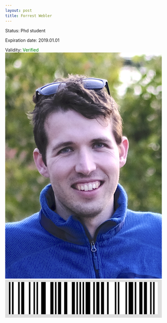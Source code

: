 ```yaml
---
layout: post
title: Forrest Webler
---
```


Status: Phd student

Expiration date: 2019.01.01

Validity: <font color="green"> Verified</font> 
![](/members/img/Forrest_Webler.png)
![](/members/img/bar.png)
